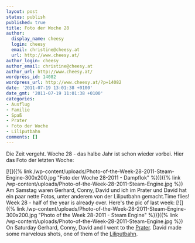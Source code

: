 ```yaml
---
layout: post
status: publish
published: true
title: Foto der Woche 28
author:
  display_name: cheesy
  login: cheesy
  email: christine@cheesy.at
  url: http://www.cheesy.at/
author_login: cheesy
author_email: christine@cheesy.at
author_url: http://www.cheesy.at/
wordpress_id: 14082
wordpress_url: http://www.cheesy.at/?p=14082
date: '2011-07-19 13:01:38 +0100'
date_gmt: '2011-07-19 11:01:38 +0100'
categories:
- Ausflug
- Familie
- Spaß
- Prater
- Foto der Woche
- Liliputbahn
comments: []
---
```

<!--:de-->Die Zeit vergeht. Woche 28 - das halbe Jahr ist schon wieder vorbei. Hier das Foto der letzten Woche:
[![]({% link /wp-content/uploads/Photo-of-the-Week-28-2011-Steam-Engine-300x200.jpg "Foto der Woche 28-2011 - Dampflok" %})]({% link /wp-content/uploads/Photo-of-the-Week-28-2011-Steam-Engine.jpg %})
Am Samstag waren Gerhard, Conny, David und ich im Prater und David hat ein paar nette Fotos, unter anderem von der Liliputbahn gemacht.<!--:--><!--:en-->Time flies! Week 28 - half of the year is already over. Here's the pic of last week:
[![]({% link /wp-content/uploads/Photo-of-the-Week-28-2011-Steam-Engine-300x200.jpg "Photo of the Week 28-2011 - Steam Engine" %})]({% link /wp-content/uploads/Photo-of-the-Week-28-2011-Steam-Engine.jpg %})
On Saturday Gerhard, Conny, David and I went to the [Prater](http://en.wikipedia.org/wiki/Prater). David made some marvelous shots, one of them of the [Liliputbahn](http://en.wikipedia.org/wiki/Prater_Liliputbahn).<!--:-->
